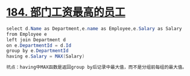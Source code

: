 # [184. 部门工资最高的员工](https://leetcode-cn.com/problems/department-highest-salary/)

```java
select d.Name as Department,e.name as Employee,e.Salary as Salary 
from Employee e
left join Department d
on e.DepartmentId = d.Id
group by e.DepartmentId
having e.Salary = MAX(Salary)

坑点：having中MAX函数是返回group by后记录中最大值，而不是分组前每组的最大值。